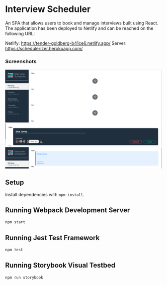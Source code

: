 # Interview Scheduler
An SPA that allows users to book and manage interviews built using React. The application has been deployed to Netlify and can be reached on the following URL:

Netlify: https://tender-goldberg-b41ce6.netlify.app/
Server: https://schedulerizer.herokuapp.com/

### Screenshots
!["Main View"](https://github.com/raficelkouche/scheduler/blob/master/docs/scheduler-home.png)
!["New Appointment Form"](https://github.com/raficelkouche/scheduler/blob/master/docs/scheduler-new.png)
!["Display Booked Appointment"](https://github.com/raficelkouche/scheduler/blob/master/docs/scheduler-show.png)
## Setup

Install dependencies with `npm install`.

## Running Webpack Development Server

```sh
npm start
```

## Running Jest Test Framework

```sh
npm test
```

## Running Storybook Visual Testbed

```sh
npm run storybook
```
